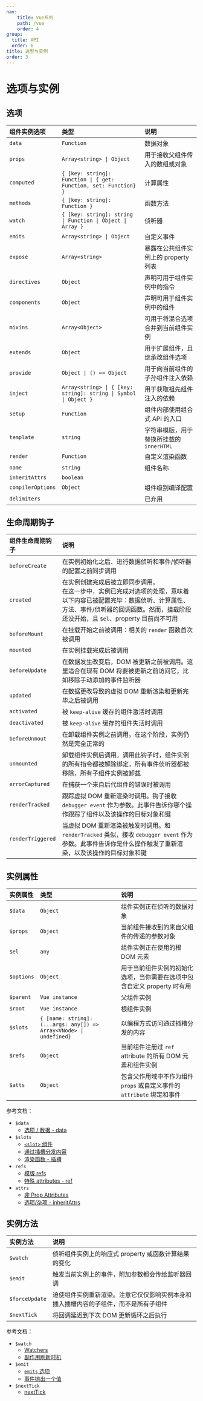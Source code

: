 ```yaml
---
nav:
    title: Vue系列
    path: /vue
    order: 4
group:
  title: API
  order: 6
title: 选型与实例
order: 3
---
```


# 选项与实例

## 选项

| 组件实例选项      | 类型                                                             | 说明                                     |
| :---------------- | :--------------------------------------------------------------- | :--------------------------------------- |
| `data`            | `Function`                                                       | 数据对象                                 |
| `props`           | `Array<string> \| Object`                                        | 用于接收父组件传入的数组或对象           |
| `computed`        | `{ [key: string]: Function \| { get: Function, set: Function} }` | 计算属性                                 |
| `methods`         | `{ [key: string]: Function }`                                    | 函数方法                                 |
| `watch`           | `{ [key: string]: string \| Function \| Object \| Array }`       | 侦听器                                   |
| `emits`           | `Array<string> \| Object`                                        | 自定义事件                               |
| `expose`          | `Array<string>`                                                  | 暴露在公共组件实例上的 property 列表     |
| `directives`      | `Object`                                                         | 声明可用于组件实例中的指令               |
| `components`      | `Object`                                                         | 声明可用于组件实例中的组件               |
| `mixins`          | `Array<Object>`                                                  | 可用于将混合选项合并到当前组件实例       |
| `extends`         | `Object`                                                         | 用于扩展组件，且继承改组件选项           |
| `provide`         | `Object \| () => Object`                                         | 用于向当前组件的子孙组件注入依赖         |
| `inject`          | `Array<string> \| { [key: string]: string \| Symbol \| Object }` | 用于获取祖先组件注入的依赖               |
| `setup`           | `Function`                                                       | 组件内部使用组合式 API 的入口            |
| `template`        | `string`                                                         | 字符串模版，用于替换所挂载的 `innerHTML` |
| `render`          | `Function`                                                       | 自定义渲染函数                           |
| `name`            | `string`                                                         | 组件名称                                 |
| `inheritAttrs`    | `boolean`                                                        |                                          |
| `compilerOptions` | `Object`                                                         | 组件级别编译配置                         |
| `delimiters`      |                                                                  | 已弃用                                   |

## 生命周期钩子

| 组件生命周期钩子  | 说明                                                                                                                                                                                                          |
| :---------------- | :------------------------------------------------------------------------------------------------------------------------------------------------------------------------------------------------------------ |
| `beforeCreate`    | 在实例初始化之后、进行数据侦听和事件/侦听器的配置之前同步调用                                                                                                                                                 |
| `created`         | 在实例创建完成后被立即同步调用。<br/>在这一步中，实例已完成对选项的处理，意味着以下内容已被配置完毕：数据侦听、计算属性、方法、事件/侦听器的回调函数。然而，挂载阶段还没开始，且 `$el`、property 目前尚不可用 |
| `beforeMount`     | 在挂载开始之前被调用：相关的 `render` 函数首次被调用                                                                                                                                                          |
| `mounted`         | 在实例挂载完成后被调用                                                                                                                                                                                        |
| `beforeUpdate`    | 在数据发生改变后，DOM 被更新之前被调用。这里适合在现有 DOM 将要被更新之前访问它，比如移除手动添加的事件监听器                                                                                                 |
| `updated`         | 在数据更改导致的虚拟 DOM 重新渲染和更新完毕之后被调用                                                                                                                                                         |
| `activated`       | 被 `keep-alive` 缓存的组件激活时调用                                                                                                                                                                          |
| `deactivated`     | 被 `keep-alive` 缓存的组件失活时调用                                                                                                                                                                          |
| `beforeUnmout`    | 在卸载组件实例之前调用。在这个阶段，实例仍然是完全正常的                                                                                                                                                      |
| `unmounted`       | 卸载组件实例后调用。调用此钩子时，组件实例的所有指令都被解除绑定，所有事件侦听器都被移除，所有子组件实例被卸载                                                                                                |
| `errorCaptured`   | 在捕获一个来自后代组件的错误时被调用                                                                                                                                                                          |
| `renderTracked`   | 跟踪虚拟 DOM 重新渲染时调用。钩子接收 `debugger event` 作为参数。此事件告诉你哪个操作跟踪了组件以及该操作的目标对象和键                                                                                       |
| `renderTriggered` | 当虚拟 DOM 重新渲染被触发时调用。和 `renderTracked` 类似，接收 `debugger event` 作为参数。此事件告诉你是什么操作触发了重新渲染，以及该操作的目标对象和键                                                      |

## 实例属性

| 实例属性   | 类型                                                               | 说明                                                                     |
| :--------- | :----------------------------------------------------------------- | :----------------------------------------------------------------------- |
| `$data`    | `Object`                                                           | 组件实例正在侦听的数据对象                                               |
| `$props`   | `Object`                                                           | 当前组件接收到的来自父组件的传递的参数对象                               |
| `$el`      | `any`                                                              | 组件实例正在使用的根 DOM 元素                                            |
| `$options` | `Object`                                                           | 用于当前组件实例的初始化选项，当你需要在选项中包含自定义 property 时有用 |
| `$parent`  | `Vue instance`                                                     | 父组件实例                                                               |
| `$root`    | `Vue instance`                                                     | 根组件实例                                                               |
| `$slots`   | `{ [name: string]: (...args: any[]) => Array<VNode> \| undefined}` | 以编程方式访问通过插槽分发的内容                                         |
| `$refs`    | `Object`                                                           | 当前组件注册过 `ref` attribute 的所有 DOM 元素和组件实例                 |
| `$atts`    | `Object`                                                           | 包含父作用域中不作为组件 `props` 或自定义事件的 `attribute` 绑定和事件   |

参考文档：

- `$data`
  - [选项 / 数据 - data](https://v3.cn.vuejs.org/api/options-data.html#data-2)
- `$slots`
  - [`<slot>` 组件](https://v3.cn.vuejs.org/api/built-in-components.html#slot)
  - [通过插槽分发内容](https://v3.cn.vuejs.org/guide/component-basics.html#%E9%80%9A%E8%BF%87%E6%8F%92%E6%A7%BD%E5%88%86%E5%8F%91%E5%86%85%E5%AE%B9)
  - [渲染函数 - 插槽](https://v3.cn.vuejs.org/guide/render-function.html#%E6%8F%92%E6%A7%BD)
- `refs`
  - [模版 refs](https://v3.cn.vuejs.org/guide/component-template-refs.html)
  - [特殊 attributes - ref](https://v3.cn.vuejs.org/api/special-attributes.html#ref)
- `attrs`
  - [非 Prop Attributes](https://v3.cn.vuejs.org/guide/component-attrs.html)
  - [选项/杂项 - inheritAttrs](https://v3.cn.vuejs.org/api/options-misc.html#inheritattrs)

## 实例方法

| 实例方法       | 说明                                                                                 |
| :------------- | :----------------------------------------------------------------------------------- |
| `$watch`       | 侦听组件实例上的响应式 property 或函数计算结果的变化                                 |
| `$emit`        | 触发当前实例上的事件，附加参数都会传给监听器回调                                     |
| `$forceUpdate` | 迫使组件实例重新渲染。注意它仅仅影响实例本身和插入插槽内容的子组件，而不是所有子组件 |
| `$nextTick`    | 将回调延迟到下次 DOM 更新循环之后执行                                                |

参考文档：

- `$watch`
  - [Watchers](https://v3.cn.vuejs.org/guide/computed.html#%E4%BE%A6%E5%90%AC%E5%99%A8)
  - [副作用刷新时机](https://v3.cn.vuejs.org/guide/reactivity-computed-watchers.html#%E5%89%AF%E4%BD%9C%E7%94%A8%E5%88%B7%E6%96%B0%E6%97%B6%E6%9C%BA)
- `$emit`
  - [`emits` 选项](https://v3.cn.vuejs.org/api/options-data.html#emits)
  - [事件抛出一个值](https://v3.cn.vuejs.org/guide/component-basics.html#%E4%BD%BF%E7%94%A8%E4%BA%8B%E4%BB%B6%E6%8A%9B%E5%87%BA%E4%B8%80%E4%B8%AA%E5%80%BC)
- `$nextTick`
  - [nextTick](https://v3.cn.vuejs.org/api/global-api.html#nexttick)
